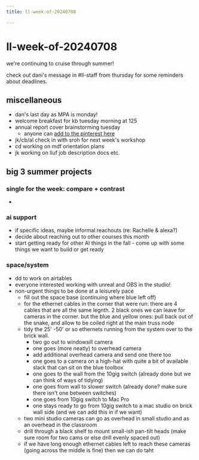 ```yaml
---
title: ll-week-of-20240708

---
```


# ll-week-of-20240708
we're continuing to cruise through summer! 

check out dani's message in #ll-staff from thursday for some reminders about deadlines.


## miscellaneous
* dan's last day as MPA is monday!
* welcome breakfast for kb tuesday morning at 125
* annual report cover brainstorming tuesday
    * anyone can [add to the pinterest here](https://www.pinterest.com/learninglabpins/annual-report-24/more_ideas/?request_params=%7B%221%22%3A%2039%2C%20%227%22%3A%20%221650734355165733752%22%2C%20%228%22%3A%20%22514184551146181188%22%2C%20%2232%22%3A%2020%2C%20%2237%22%3A%20%22Ideas%20for%20your%20board%22%7D&full_feed_title=Ideas%20for%20your%20board&view_parameter_type=3173&pins_display=3&ideas_referrer=25)
* jk/cb/al check in with sroh for next week's workshop
* cd working on mdf orientation plans
* jk working on lluf job description docs etc.

## big 3 summer projects

### single for the week: compare + contrast
* 

### ai support
* if specific ideas, maybe informal reachouts (re: Rachelle & alexa?)
* decide about reaching out to other courses this month
* start getting ready for other AI things in the fall - come up with some things we want to build or get ready

### space/system
* dd to work on airtables
* everyone interested working with unreal and OBS in the studio!
* non-urgent things to be done at a leisurely pace
    * fill out the space base (continuing where blue left off)
    * for the ethernet cables in the corner that were run: there are 4 cables that are all the same legnth. 2 black ones we can leave for cameras in the corner. but the blue and yellow ones: pull back out of the snake, and allow to be coiled right at the main truss node
    * tidy the 25' -50' or so ethernets running from the system over to the brick wall.
        * two go out to windowsill camera
        * one goes (more neatly) to overhead camera
        * add additional overhead camera and send one there too
        * one goes to a camera on a high-hat with quite a bit of available slack that can sit on the blue toolbox
        * one goes to the wall from the 10gig switch (already done but we can think of ways of tidying)
        * one goes from wall to slower switch (already done? make sure there isn't one between switches)
        * one goes from 10gig switch to Mac Pro
        * one stays ready to go from 10gig switch to a mac studio on brick wall side (and we can add this in if we want)
    * two mini studio cameras can go as overhead in small studio and as an overhead in the classroom
    * drill through a black shelf to mount small-ish pan-tilt heads (make sure room for two cams or else drill evenly spaced out)
    * if we have long enough ethernet cables left to reach these cameras (going across the middle is fine) then we can do taht
